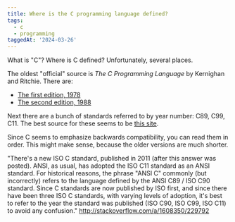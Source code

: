 ```yaml
---
title: Where is the C programming language defined?
tags:
  - c
  - programming
taggedAt: '2024-03-26'
---
```


What is "C"? Where is C defined? Unfortunately, several places.

The oldest "official" source is _The C Programming Language_ by Kernighan and Ritchie. There are:

* [The first edition, 1978](https://ia801303.us.archive.org/1/items/TheCProgrammingLanguageFirstEdition/The%20C%20Programming%20Language%20First%20Edition%20[UA-07].pdf)
* [The second edition, 1988](https://hassanolity.files.wordpress.com/2013/11/the_c_programming_language_2.pdf)

Next there are a bunch of standards referred to by year number: C89, C99, C11. The best source for these seems to be [this site](http://port70.net/~nsz/c/).

Since C seems to emphasize backwards compatibility, you can read them in order. This might make sense, because the older versions are much shorter.

"There's a new ISO C standard, published in 2011 (after this answer was posted). ANSI, as usual, has adopted the ISO C11 standard as an ANSI standard. For historical reasons, the phrase "ANSI C" commonly (but incorrectly) refers to the language defined by the ANSI C89 / ISO C90 standard. Since C standards are now published by ISO first, and since there have been three ISO C standards, with varying levels of adoption, it's best to refer to the year the standard was published (ISO C90, ISO C99, ISO C11) to avoid any confusion." http://stackoverflow.com/a/1608350/229792
